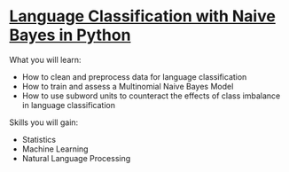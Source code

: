 # [Language Classification with Naive Bayes in Python](https://www.coursera.org/projects/language-classification)

What you will learn:
- How to clean and preprocess data for language classification
- How to train and assess a Multinomial Naive Bayes Model 
- How to use subword units to counteract the effects of class imbalance in language classification

Skills you will gain:
- Statistics
- Machine Learning
- Natural Language Processing
